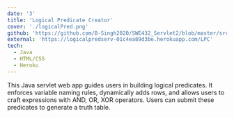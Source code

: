 ```yaml
---
date: '3'
title: 'Logical Predicate Creator'
cover: './logicalPred.png'
github: 'https://github.com/B-Singh2020/SWE432_Servlet2/blob/master/src/main/java/servlet/LogicalPredicateCalculator.java'
external: 'https://logicalpredserv-01c4ea89d3be.herokuapp.com/LPC'
tech:
  - Java
  - HTML/CSS
  - Heroku
---
```


This Java servlet web app guides users in building logical predicates. It enforces variable naming rules, dynamically adds rows, and allows users to craft expressions with AND, OR, XOR operators. Users can submit these predicates to generate a truth table.
